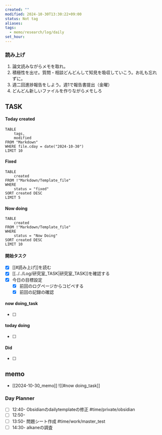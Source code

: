 ```yaml
---
created: ""
modified: 2024-10-30T13:30:22+09:00
status: Not tag
aliases: 
tags:
  - memo/research/log/daily
set_hour: 
---
```



### 読み上げ
1. 論文読みながらメモを取れ。
2. 積極性を出せ。質問・相談どんどんして知見を吸収していこう。お礼も忘れずに。
3. 週二回進捗報告をしよう。週1で報告書提出（金曜）
4. どんどん新しいファイルを作りながらメモしろ
## TASK
#### Today created
```dataview
TABLE
	tags, 
	modified
FROM "Markdown"
WHERE file.cday = date("2024-10-30")
LIMIT 10
```
#### Fixed
```dataview
TABLE
	created
FROM !"Markdown/Template_file"
WHERE
	status = "fixed"
SORT created DESC
LIMIT 5
```
#### Now doing
```dataview
TABLE
	created
FROM !"Markdown/Template_file"
WHERE
	status = "Now Doing"
SORT created DESC
LIMIT 10
```
#### 開始タスク
- [x] [[#読み上げ]]を読む
- [x] [[../../Log/研究室_TASK|研究室_TASK]]を確認する
- [x] 今日の目標設定
	- [x] 前回のログページからコピペする
	- [x] 前回の記録の確認
#### now doing_task
- [ ] 
#### today doing
- [ ] 
#### Did
- [ ] 
## memo
- [[2024-10-30_memo]]
![[#now doing_task]]
### Day Planner
- [ ] 12:40- Obsidianのdailytemplateの修正 #time/private/obsidian
- [ ] 12:50- 
- [ ] 13:50- 問題シート作成 #time/work/master_test
- [ ] 14:30- alkaneの調査